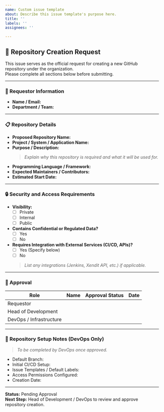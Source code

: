 ```yaml
---
name: Custom issue template
about: Describe this issue template's purpose here.
title: ''
labels: ''
assignees: ''

---
```


## 🧱 Repository Creation Request

This issue serves as the official request for creating a new GitHub repository under the organization.  
Please complete all sections below before submitting.

---

### 🧾 Requestor Information
- **Name / Email:**  
- **Department / Team:**  

---

### 📋 Repository Details
- **Proposed Repository Name:**  
- **Project / System / Application Name:**  
- **Purpose / Description:**  
  > _Explain why this repository is required and what it will be used for._
- **Programming Language / Framework:**  
- **Expected Maintainers / Contributors:**  
- **Estimated Start Date:**  

---

### 🔒 Security and Access Requirements
- **Visibility:**  
  - [ ] Private  
  - [ ] Internal  
  - [ ] Public  
- **Contains Confidential or Regulated Data?**  
  - [ ] Yes  
  - [ ] No  
- **Requires Integration with External Services (CI/CD, APIs)?**  
  - [ ] Yes (Specify below)  
  - [ ] No  
  > _List any integrations (Jenkins, Xendit API, etc.) if applicable._

---

### 👥 Approval
| Role | Name | Approval Status | Date |
|------|------|------------------|------|
| Requestor |  |  |  |
| Head of Development |  |  |  |
| DevOps / Infrastructure |  |  |  |

---

### 🧰 Repository Setup Notes (DevOps Only)
> _To be completed by DevOps once approved._
- Default Branch:  
- Initial CI/CD Setup:  
- Issue Templates / Default Labels:  
- Access Permissions Configured:  
- Creation Date:  

---

**Status:** Pending Approval  
**Next Step:** Head of Development / DevOps to review and approve repository creation.
